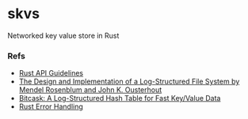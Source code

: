 # skvs
Networked key value store in Rust

### Refs

- [Rust API Guidelines](https://rust-lang.github.io/api-guidelines/about.html)
- [The Design and Implementation of a Log-Structured File System by Mendel Rosenblum and John K. Ousterhout](https://people.eecs.berkeley.edu/~brewer/cs262/LFS.pdf)
- [Bitcask: A Log-Structured Hash Table for Fast Key/Value Data](https://github.com/basho/bitcask/blob/develop/doc/bitcask-intro.pdf)
- [Rust Error Handling](https://blog.burntsushi.net/rust-error-handling/)
